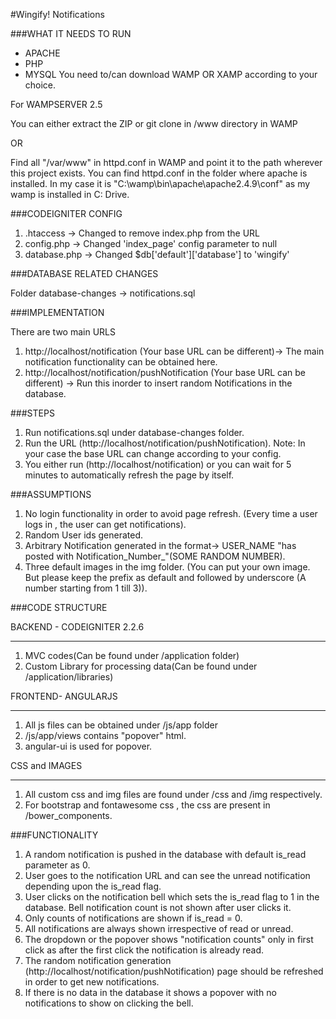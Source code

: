 #Wingify! Notifications

###WHAT IT NEEDS TO RUN

* APACHE
* PHP
* MYSQL
You need to/can download WAMP OR XAMP according to your choice.

For WAMPSERVER 2.5

You can either extract the ZIP or git clone in /www directory in WAMP

OR

Find all "/var/www" in httpd.conf in WAMP and point it to the path wherever this project exists.
You can find httpd.conf in the folder where apache is installed.
In my case it is "C:\wamp\bin\apache\apache2.4.9\conf\" as my wamp is installed in C: Drive.

###CODEIGNITER CONFIG

1. .htaccess -> Changed to remove index.php from the URL
2. config.php -> Changed 'index_page' config parameter to null
3. database.php -> Changed $db['default']['database'] to 'wingify'

###DATABASE RELATED CHANGES

Folder
database-changes -> notifications.sql

###IMPLEMENTATION

There are two main URLS

1. http://localhost/notification (Your base URL can be different)-> The main notification functionality can be obtained here.
2. http://localhost/notification/pushNotification (Your base URL can be different) -> Run this inorder to insert random Notifications in the database.

###STEPS

1. Run notifications.sql under database-changes folder.
2. Run the URL (http://localhost/notification/pushNotification). Note: In your case the base URL can change according to your config.
3. You either run (http://localhost/notification) or you can wait for 5 minutes to automatically refresh the page by itself.

###ASSUMPTIONS

1. No login functionality in order to avoid page refresh. (Every time a user logs in , the user can get notifications).
2. Random User ids generated.
3. Arbitrary Notification generated in the format-> USER_NAME "has posted with Notification_Number_"(SOME RANDOM NUMBER).
4. Three default images in the img folder. (You can put your own image. But please keep the prefix as default and followed by underscore (A number starting from 1 till 3)).

###CODE STRUCTURE

BACKEND - CODEIGNITER 2.2.6
****

1. MVC codes(Can be found under /application folder)
2. Custom Library for processing data(Can be found under /application/libraries)

FRONTEND- ANGULARJS
****

1. All js files can be obtained under /js/app folder
2. /js/app/views contains "popover" html.
3. angular-ui is used for popover.

CSS and IMAGES
****

1. All custom css and img files are found under /css and /img respectively.
2. For bootstrap and fontawesome css , the css are present in /bower_components.

###FUNCTIONALITY

1. A random notification is pushed in the database with default is_read parameter as 0.
2. User goes to the notification URL and can see the unread notification depending upon the is_read flag.
3. User clicks on the notification bell which sets the is_read flag to 1 in the database. Bell notification count is not shown after user clicks it.
4. Only counts of notifications are shown if is_read = 0.
5. All notifications are always shown irrespective of read or unread.
6. The dropdown or the popover shows "notification counts" only in first click as after the first click the notification is already read.
7. The random notification generation (http://localhost/notification/pushNotification) page should be refreshed in order to get new notifications.
8. If there is no data in the database it shows a popover with no notifications to show on clicking the bell.

